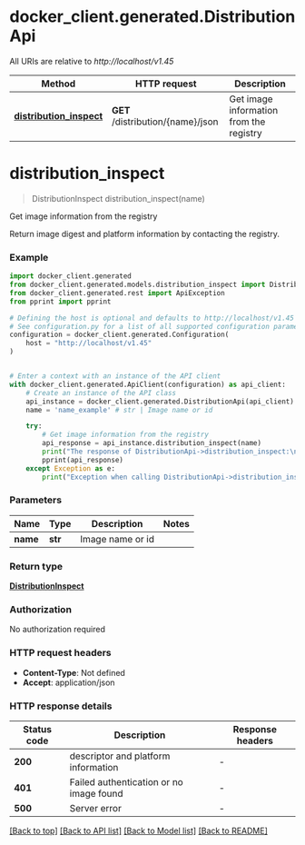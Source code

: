 # docker_client.generated.DistributionApi

All URIs are relative to *http://localhost/v1.45*

Method | HTTP request | Description
------------- | ------------- | -------------
[**distribution_inspect**](DistributionApi.md#distribution_inspect) | **GET** /distribution/{name}/json | Get image information from the registry


# **distribution_inspect**
> DistributionInspect distribution_inspect(name)

Get image information from the registry

Return image digest and platform information by contacting the registry. 

### Example


```python
import docker_client.generated
from docker_client.generated.models.distribution_inspect import DistributionInspect
from docker_client.generated.rest import ApiException
from pprint import pprint

# Defining the host is optional and defaults to http://localhost/v1.45
# See configuration.py for a list of all supported configuration parameters.
configuration = docker_client.generated.Configuration(
    host = "http://localhost/v1.45"
)


# Enter a context with an instance of the API client
with docker_client.generated.ApiClient(configuration) as api_client:
    # Create an instance of the API class
    api_instance = docker_client.generated.DistributionApi(api_client)
    name = 'name_example' # str | Image name or id

    try:
        # Get image information from the registry
        api_response = api_instance.distribution_inspect(name)
        print("The response of DistributionApi->distribution_inspect:\n")
        pprint(api_response)
    except Exception as e:
        print("Exception when calling DistributionApi->distribution_inspect: %s\n" % e)
```



### Parameters


Name | Type | Description  | Notes
------------- | ------------- | ------------- | -------------
 **name** | **str**| Image name or id | 

### Return type

[**DistributionInspect**](DistributionInspect.md)

### Authorization

No authorization required

### HTTP request headers

 - **Content-Type**: Not defined
 - **Accept**: application/json

### HTTP response details

| Status code | Description | Response headers |
|-------------|-------------|------------------|
**200** | descriptor and platform information |  -  |
**401** | Failed authentication or no image found |  -  |
**500** | Server error |  -  |

[[Back to top]](#) [[Back to API list]](../README.md#documentation-for-api-endpoints) [[Back to Model list]](../README.md#documentation-for-models) [[Back to README]](../README.md)

